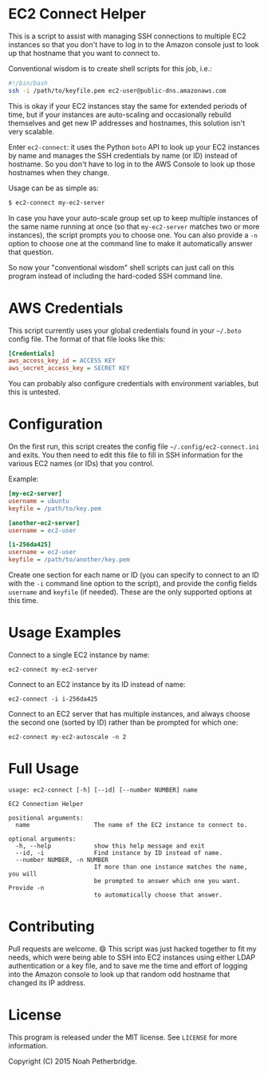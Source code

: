 # EC2 Connect Helper

This is a script to assist with managing SSH connections to multiple EC2
instances so that you don't have to log in to the Amazon console just to look
up that hostname that you want to connect to.

Conventional wisdom is to create shell scripts for this job, i.e.:

```bash
#!/bin/bash
ssh -i /path/to/keyfile.pem ec2-user@public-dns.amazonaws.com
```

This is okay if your EC2 instances stay the same for extended periods of time,
but if your instances are auto-scaling and occasionally rebuild themselves and
get new IP addresses and hostnames, this solution isn't very scalable.

Enter `ec2-connect`: it uses the Python `boto` API to look up your EC2 instances
by name and manages the SSH credentials by name (or ID) instead of hostname. So
you don't have to log in to the AWS Console to look up those hostnames when they
change.

Usage can be as simple as:

```bash
$ ec2-connect my-ec2-server
```

In case you have your auto-scale group set up to keep multiple instances of the
same name running at once (so that `my-ec2-server` matches two or more
instances), the script prompts you to choose one. You can also provide a `-n`
option to choose one at the command line to make it automatically answer that
question.

So now your "conventional wisdom" shell scripts can just call on this program
instead of including the hard-coded SSH command line.

# AWS Credentials

This script currently uses your global credentials found in your `~/.boto`
config file. The format of that file looks like this:

```ini
[Credentials]
aws_access_key_id = ACCESS KEY
aws_secret_access_key = SECRET KEY
```

You can probably also configure credentials with environment variables, but this
is untested.

# Configuration

On the first run, this script creates the config file
`~/.config/ec2-connect.ini` and exits. You then need to edit this file to fill
in SSH information for the various EC2 names (or IDs) that you control.

Example:

```ini
[my-ec2-server]
username = ubuntu
keyfile = /path/to/key.pem

[another-ec2-server]
username = ec2-user

[i-256da425]
username = ec2-user
keyfile = /path/to/another/key.pem
```

Create one section for each name or ID (you can specify to connect to an ID with
the `-i` command line option to the script), and provide the config fields
`username` and `keyfile` (if needed). These are the only supported options at
this time.

# Usage Examples

Connect to a single EC2 instance by name:

`ec2-connect my-ec2-server`

Connect to an EC2 instance by its ID instead of name:

`ec2-connect -i i-256da425`

Connect to an EC2 server that has multiple instances, and always choose the
second one (sorted by ID) rather than be prompted for which one:

`ec2-connect my-ec2-autoscale -n 2`

# Full Usage

```
usage: ec2-connect [-h] [--id] [--number NUMBER] name

EC2 Connection Helper

positional arguments:
  name                  The name of the EC2 instance to connect to.

optional arguments:
  -h, --help            show this help message and exit
  --id, -i              Find instance by ID instead of name.
  --number NUMBER, -n NUMBER
                        If more than one instance matches the name, you will
                        be prompted to answer which one you want. Provide -n
                        to automatically choose that answer.
```

# Contributing

Pull requests are welcome. :smile: This script was just hacked together to fit
my needs, which were being able to SSH into EC2 instances using either LDAP
authentication or a key file, and to save me the time and effort of logging into
the Amazon console to look up that random odd hostname that changed its IP
address.

# License

This program is released under the MIT license. See `LICENSE` for more
information.

Copyright (C) 2015 Noah Petherbridge.

